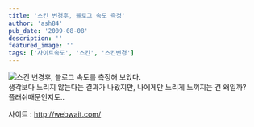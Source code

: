 ```yaml
---
title: '스킨 변경후, 블로그 속도 측정'
author: 'ash84'
pub_date: '2009-08-08'
description: ''
featured_image: ''
tags: ['사이트속도', '스킨', '스킨변경']
---
```



![](http://ash84.net/wp-content/uploads/1/cfile24.uf.1157090E4A7D0887721697.jpg)스킨 변경후, 블로그 속도를 측정해 보았다.   
 생각보다 느리지 않는다는 결과가 나왔지만, 나에게만 느리게 느껴지는 건 왜일까?  
 플래쉬때문인지도..

 사이트 : http://webwait.com/



